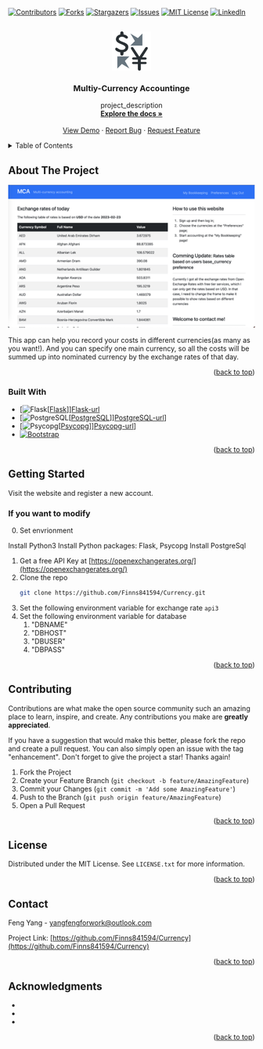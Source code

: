<!-- Improved compatibility of back to top link: See: https://github.com/othneildrew/Best-README-Template/pull/73 -->
<a name="readme-top"></a>
<!--
*** Thanks for checking out the Best-README-Template. If you have a suggestion
*** that would make this better, please fork the repo and create a pull request
*** or simply open an issue with the tag "enhancement".
*** Don't forget to give the project a star!
*** Thanks again! Now go create something AMAZING! :D
-->



<!-- PROJECT SHIELDS -->
<!--
*** I'm using markdown "reference style" links for readability.
*** Reference links are enclosed in brackets [ ] instead of parentheses ( ).
*** See the bottom of this document for the declaration of the reference variables
*** for contributors-url, forks-url, etc. This is an optional, concise syntax you may use.
*** https://www.markdownguide.org/basic-syntax/#reference-style-links
-->
[![Contributors][contributors-shield]][contributors-url]
[![Forks][forks-shield]][forks-url]
[![Stargazers][stars-shield]][stars-url]
[![Issues][issues-shield]][issues-url]
[![MIT License][license-shield]][license-url]
[![LinkedIn][linkedin-shield]][linkedin-url]



<!-- PROJECT LOGO -->
<br />
<div align="center">
  <a href="https://github.com/Finns841594/Currency">
    <img src="static/ico512.png" alt="Logo" width="80" height="80">
  </a>

<h3 align="center">Multiy-Currency Accountinge</h3>

  <p align="center">
    project_description
    <br />
    <a href="https://github.com/Finns841594/Currency"><strong>Explore the docs »</strong></a>
    <br />
    <br />
    <a href="https://github.com/Finns841594/Currency">View Demo</a>
    ·
    <a href="https://github.com/Finns841594/Currency/issues">Report Bug</a>
    ·
    <a href="https://github.com/Finns841594/Currency/issues">Request Feature</a>
  </p>
</div>



<!-- TABLE OF CONTENTS -->
<details>
  <summary>Table of Contents</summary>
  <ol>
    <li>
      <a href="#about-the-project">About The Project</a>
      <ul>
        <li><a href="#built-with">Built With</a></li>
      </ul>
    </li>
    <li>
      <a href="#getting-started">Getting Started</a>
      <ul>
        <li><a href="#prerequisites">Prerequisites</a></li>
        <li><a href="#installation">Installation</a></li>
      </ul>
    </li>
    <li><a href="#usage">Usage</a></li>
    <li><a href="#roadmap">Roadmap</a></li>
    <li><a href="#contributing">Contributing</a></li>
    <li><a href="#license">License</a></li>
    <li><a href="#contact">Contact</a></li>
    <li><a href="#acknowledgments">Acknowledgments</a></li>
  </ol>
</details>



<!-- ABOUT THE PROJECT -->
## About The Project

[![Product Name Screen Shot][product-screenshot]](https://example.com)

This app can help you record your costs in different currencies(as many as you want!).
And you can specify one main currency, so all the costs will be summed up into nominated currency by the exchange rates of that day.

<p align="right">(<a href="#readme-top">back to top</a>)</p>



### Built With

* [![Flask][[Flask]]][Flask-url]
* [![PostgreSQL][[PostgreSQL]]][PostgreSQL-url]]
* [![Psycopg][[Psycopg]]][Psycopg-url]]
* [![Bootstrap][Bootstrap.com]][Bootstrap-url]


<p align="right">(<a href="#readme-top">back to top</a>)</p>



<!-- GETTING STARTED -->
## Getting Started

Visit the website and register a new account.


### If you want to modify

0. Set envrionment

Install Python3 
Install Python packages: Flask, Psycopg
Install PostgreSql

1. Get a free API Key at [https://openexchangerates.org/](https://openexchangerates.org/)
2. Clone the repo
   ```sh
   git clone https://github.com/Finns841594/Currency.git
   ```
3. Set the following environment variable for exchange rate
   `api3`
4. Set the following environment variable for database
    1. "DBNAME"
    2. "DBHOST"
    3. "DBUSER"
    4. "DBPASS"

<p align="right">(<a href="#readme-top">back to top</a>)</p>


<!-- CONTRIBUTING -->
## Contributing

Contributions are what make the open source community such an amazing place to learn, inspire, and create. Any contributions you make are **greatly appreciated**.

If you have a suggestion that would make this better, please fork the repo and create a pull request. You can also simply open an issue with the tag "enhancement".
Don't forget to give the project a star! Thanks again!

1. Fork the Project
2. Create your Feature Branch (`git checkout -b feature/AmazingFeature`)
3. Commit your Changes (`git commit -m 'Add some AmazingFeature'`)
4. Push to the Branch (`git push origin feature/AmazingFeature`)
5. Open a Pull Request

<p align="right">(<a href="#readme-top">back to top</a>)</p>



<!-- LICENSE -->
## License

Distributed under the MIT License. See `LICENSE.txt` for more information.

<p align="right">(<a href="#readme-top">back to top</a>)</p>



<!-- CONTACT -->
## Contact

Feng Yang - yangfengforwork@outlook.com

Project Link: [https://github.com/Finns841594/Currency](https://github.com/Finns841594/Currency)

<p align="right">(<a href="#readme-top">back to top</a>)</p>



<!-- ACKNOWLEDGMENTS -->
## Acknowledgments

* []()
* []()
* []()

<p align="right">(<a href="#readme-top">back to top</a>)</p>



<!-- MARKDOWN LINKS & IMAGES -->
<!-- https://www.markdownguide.org/basic-syntax/#reference-style-links -->
[contributors-shield]: https://img.shields.io/github/contributors/Finns841594/Currency.svg?style=for-the-badge
[contributors-url]: https://github.com/Finns841594/Currency/graphs/contributors
[forks-shield]: https://img.shields.io/github/forks/Finns841594/Currency.svg?style=for-the-badge
[forks-url]: https://github.com/Finns841594/Currency/network/members
[stars-shield]: https://img.shields.io/github/stars/Finns841594/Currency.svg?style=for-the-badge
[stars-url]: https://github.com/Finns841594/Currency/stargazers
[issues-shield]: https://img.shields.io/github/issues/Finns841594/Currency.svg?style=for-the-badge
[issues-url]: https://github.com/Finns841594/Currency/issues
[license-shield]: https://img.shields.io/github/license/Finns841594/Currency.svg?style=for-the-badge
[license-url]: https://github.com/Finns841594/Currency/blob/master/LICENSE.txt
[linkedin-shield]: https://img.shields.io/badge/-LinkedIn-black.svg?style=for-the-badge&logo=linkedin&colorB=555
[linkedin-url]: https://linkedin.com/in/feng-yang-511361166
[product-screenshot]: images/mainpage.png
[Bootstrap.com]: https://img.shields.io/badge/Bootstrap-563D7C?style=for-the-badge&logo=bootstrap&logoColor=white
[Bootstrap-url]: https://getbootstrap.com

[Flask]: https://flask.palletsprojects.com/en/2.2.x/_images/flask-logo.png
[Flask-url]: https://flask.palletsprojects.com/en/2.2.x/#
[PostgreSQL]: https://www.postgresql.org/media/img/about/press/elephant.png
[PostgreSQL-url]: https://www.postgresql.org

[Psycopg]: https://pbs.twimg.com/profile_images/1152122059/psycopg-100_400x400.png
[Psycopg-url]: https://www.psycopg.org